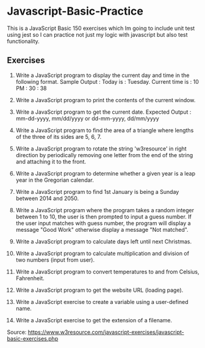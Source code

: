 # Javascript-Basic-Practice

This is a JavaScript Basic 150 exercises which Im going to include unit test using jest so I can practice not just my logic with javascript but also test functionality.

## Exercises

1. Write a JavaScript program to display the current day and time in the following format.
   Sample Output : Today is : Tuesday.
   Current time is : 10 PM : 30 : 38

2. Write a JavaScript program to print the contents of the current window.

3. Write a JavaScript program to get the current date.
   Expected Output :
   mm-dd-yyyy, mm/dd/yyyy or dd-mm-yyyy, dd/mm/yyyy

4. Write a JavaScript program to find the area of a triangle where lengths of the three of its sides are 5, 6, 7.

5. Write a JavaScript program to rotate the string 'w3resource' in right direction by periodically removing one letter from the end of the string and attaching it to the front.

6. Write a JavaScript program to determine whether a given year is a leap year in the Gregorian calendar.

7. Write a JavaScript program to find 1st January is being a Sunday between 2014 and 2050.

8. Write a JavaScript program where the program takes a random integer between 1 to 10, the user is then prompted to input a guess number. If the user input matches with guess number, the program will display a message "Good Work" otherwise display a message "Not matched".

9. Write a JavaScript program to calculate days left until next Christmas.

10. Write a JavaScript program to calculate multiplication and division of two numbers (input from user).

11. Write a JavaScript program to convert temperatures to and from Celsius, Fahrenheit.

12. Write a JavaScript program to get the website URL (loading page).

13. Write a JavaScript exercise to create a variable using a user-defined name.

14. Write a JavaScript exercise to get the extension of a filename.

Source: https://www.w3resource.com/javascript-exercises/javascript-basic-exercises.php
